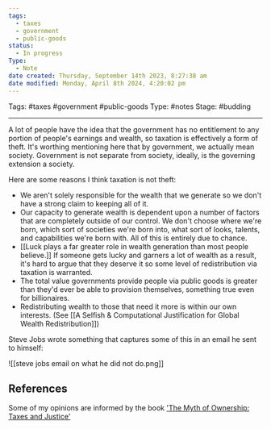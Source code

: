 ```yaml
---
tags:
  - taxes
  - government
  - public-goods
status:
  - In progress
Type:
  - Note
date created: Thursday, September 14th 2023, 8:27:38 am
date modified: Monday, April 8th 2024, 4:20:02 pm
---
```

Tags: #taxes #government #public-goods 
Type: #notes 
Stage: #budding 

---
A lot of people have the idea that the government has no entitlement to any portion of people's earnings and wealth, so taxation is effectively a form of theft. It's worthing mentioning here that by government, we actually mean society. Government is not separate from society, ideally, is the governing extension a society. 

Here are some reasons I think taxation is not theft: 

- We aren't solely responsible for the wealth that we generate so we don't have a strong claim to keeping all of it. 
- Our capacity to generate wealth is dependent upon a number of factors that are completely outside of our control. We don't choose where we're born, which sort of societies we're born into, what sort of looks, talents, and capabilities we're born with. All of this is entirely due to chance.  
- [[Luck plays a far greater role in wealth generation than most people believe.]] If someone gets lucky and garners a lot of wealth as a result, it's hard to argue that they deserve it so some level of redistribution via taxation is warranted. 
- The total value governments provide people via public goods is greater than they'd ever be able to provision themselves, something true even for billionaires. 
- Redistributing wealth to those that need it more is within our own interests.  (See [[A Selfish & Computational Justification for Global Wealth Redistribution]])

Steve Jobs wrote something that captures some of this in an email he sent to himself: 

![[steve jobs email on what he did not do.png]]


## References 
Some of my opinions are informed by the book ['The Myth of Ownership: Taxes and Justice'](https://academic.oup.com/book/5300)

